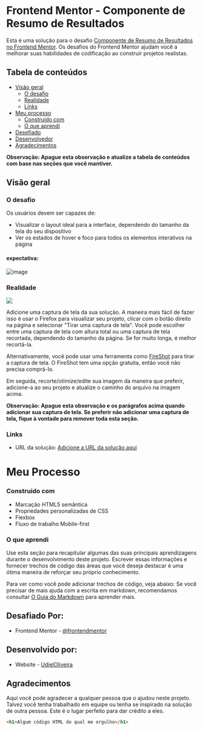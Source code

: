 # Frontend Mentor - Componente de Resumo de Resultados

Esta é uma solução para o desafio [Componente de Resumo de Resultados no Frontend Mentor](https://www.frontendmentor.io/challenges/results-summary-component-CE_K6s0maV). Os desafios do Frontend Mentor ajudam você a melhorar suas habilidades de codificação ao construir projetos realistas.

## Tabela de conteúdos

- [Visão geral](#visão-geral)
  - [O desafio](#o-desafio)
  - [Realidade](#realidade)
  - [Links](#links)
- [Meu processo](#meu-processo)
  - [Construído com](#construído-com)
  - [O que aprendi](#o-que-aprendi)
- [Desefiado](#desafiado-por)
- [Desenvolvedor](#desenvolvido-por)
- [Agradecimentos](#agradecimentos)

**Observação: Apague esta observação e atualize a tabela de conteúdos com base nas seções que você mantiver.**

## Visão geral

### O desafio

Os usuários devem ser capazes de:

- Visualizar o layout ideal para a interface, dependendo do tamanho da tela do seu dispositivo
- Ver os estados de hover e foco para todos os elementos interativos na página
#### expectativa:

![image](https://github.com/UdielOliveira/Componente-de-Sumario--Front-End/assets/113556350/7860a882-7a9f-402f-ae5d-510623a5559d)


### Realidade

![](./screenshot.jpg)

Adicione uma captura de tela da sua solução. A maneira mais fácil de fazer isso é usar o Firefox para visualizar seu projeto, clicar com o botão direito na página e selecionar "Tirar uma captura de tela". Você pode escolher entre uma captura de tela com altura total ou uma captura de tela recortada, dependendo do tamanho da página. Se for muito longa, é melhor recortá-la.

Alternativamente, você pode usar uma ferramenta como [FireShot](https://getfireshot.com/) para tirar a captura de tela. O FireShot tem uma opção gratuita, então você não precisa comprá-lo.

Em seguida, recorte/otimize/edite sua imagem da maneira que preferir, adicione-a ao seu projeto e atualize o caminho do arquivo na imagem acima.

**Observação: Apague esta observação e os parágrafos acima quando adicionar sua captura de tela. Se preferir não adicionar uma captura de tela, fique à vontade para remover toda esta seção.**

### Links

- URL da solução: [Adicione a URL da solução aqui](https://your-solution-url.com)
# Meu Processo
### Construído com

- Marcação HTML5 semântica
- Propriedades personalizadas de CSS
- Flexbox
- Fluxo de trabalho Mobile-first

### O que aprendi

Use esta seção para recapitular algumas das suas principais aprendizagens durante o desenvolvimento deste projeto. Escrever essas informações e fornecer trechos de código das áreas que você deseja destacar é uma ótima maneira de reforçar seu próprio conhecimento.

Para ver como você pode adicionar trechos de código, veja abaixo:
Se você precisar de mais ajuda com a escrita em markdown, recomendamos consultar [O Guia do Markdown](https://www.markdownguide.org/) para aprender mais.

## Desafiado Por:

- Frontend Mentor - [@frontendmentor](https://www.frontendmentor.io/challenges/results-summary-component-CE_K6s0maV)

## Desenvolvido por:
- Website - [UdielOliveira](..Em...Construção..)

## Agradecimentos

Aqui você pode agradecer a qualquer pessoa que o ajudou neste projeto. Talvez você tenha trabalhado em equipe ou tenha se inspirado na solução de outra pessoa. Este é o lugar perfeito para dar crédito a eles.

```html
<h1>Algum código HTML do qual me orgulho</h1>


